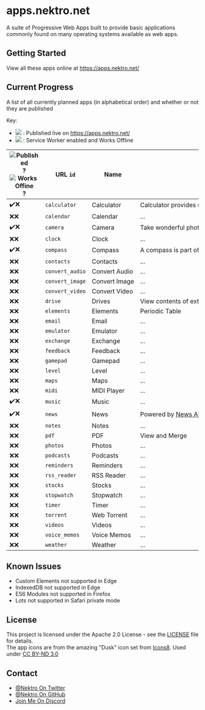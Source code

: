 [pub]: https://png.icons8.com/color/24/000000/domain.png
[swe]: https://png.icons8.com/color/24/000000/wifi-off.png

# apps.nektro.net
A suite of Progressive Web Apps built to provide basic applications commonly found on many operating systems available as web apps.

## Getting Started
View all these apps online at https://apps.nektro.net/

## Current Progress
A list of all currently planned apps (in alphabetical order) and whether or not they are published

Key:
- ![][pub] : Published live on https://apps.nektro.net/
- ![][swe] : Service Worker enabled and Works Offline

<style>
td { white-space:nowrap; }
</style>

| ![Published][pub]? ![Works Offine][swe]? | URL `id` | Name | Description |
| ---------- | ---- | ---- | ----------- |
| ✔️❌ | `calculator`    | Calculator    | Calculator provides simple mathematical functions in a beautiful web app. |
| ❌❌ | `calendar`      | Calendar      | ... |
| ✔️❌ | `camera`        | Camera        | Take wonderful photos right from the web. |
| ❌❌ | `clock`         | Clock         | ... |
| ✔️❌ | `compass`       | Compass       | A compass is part of the essential outdoors toolkit. With this web app, you can now have one. |
| ❌❌ | `contacts`      | Contacts      | ... |
| ❌❌ | `convert_audio` | Convert Audio | ... |
| ❌❌ | `convert_image` | Convert Image | ... |
| ❌❌ | `convert_video` | Convert Video | ... |
| ❌❌ | `drive`         | Drives        | View contents of external drives (flash drives, sd cards, etc) |
| ❌❌ | `elements`      | Elements      | Periodic Table |
| ❌❌ | `email`         | Email         | ... |
| ❌❌ | `emulator`      | Emulator      | ... |
| ❌❌ | `exchange`      | Exchange      | ... |
| ❌❌ | `feedback`      | Feedback      | ... |
| ❌❌ | `gamepad`       | Gamepad       | ... |
| ❌❌ | `level`         | Level         | ... |
| ❌❌ | `maps`          | Maps          | ... |
| ❌❌ | `midi`          | MIDI Player   | ... |
| ✔️❌ | `music`         | Music         | ... |
| ✔️❌ | `news`          | News          | Powered by [News API](https://newsapi.org/). Get breaking news headlines, and search for articles from over 5,000 news sources and blogs. |
| ❌❌ | `notes`         | Notes         | ... |
| ❌❌ | `pdf`           | PDF           | View and Merge |
| ❌❌ | `photos`        | Photos        | ... |
| ❌❌ | `podcasts`      | Podcasts      | ... |
| ❌❌ | `reminders`     | Reminders     | ... |
| ❌❌ | `rss_reader`    | RSS Reader    | ... |
| ❌❌ | `stocks`        | Stocks        | ... |
| ❌❌ | `stopwatch`     | Stopwatch     | ... |
| ❌❌ | `timer`         | Timer         | ... |
| ❌❌ | `torrent`       | Web Torrent   | ... |
| ❌❌ | `videos`        | Videos        | ... |
| ❌❌ | `voice_memos`   | Voice Memos   | ... |
| ❌❌ | `weather`       | Weather       | ... |

## Known Issues
- Custom Elements not supported in Edge
- IndexedDB not supported in Edge
- ES6 Modules not supported in Firefox
- Lots  not supported in Safari private mode

## License
This project is licensed under the Apache 2.0 License - see the [LICENSE](LICENSE) file for details.  
The app icons are from the amazing "Dusk" icon set from [Icons8](https://icons8.com/). Used under [CC BY-ND 3.0](https://creativecommons.org/licenses/by-nd/3.0/)

## Contact
- [@Nektro On Twitter](https://twitter.com/Nektro)
- [@Nektro On GitHub](https://github.com/Nektro)
- [Join Me On Discord](https://discord.gg/beUGrGk)
